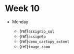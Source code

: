 # Week 10

* Monday

  * {ref}`assign5b_sol`  
  * {ref}`assign6a`  
  * {ref}`demo_cartopy_extent`  
  * {ref}`image_zoom`  

